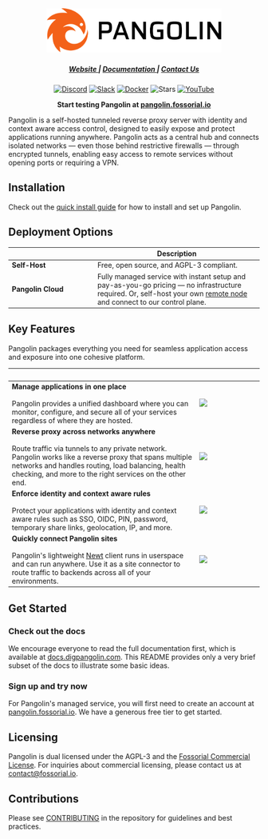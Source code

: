 <div align="center">
    <h2>
    <a href="https://digpangolin.com">
        <picture>
            <source media="(prefers-color-scheme: dark)" srcset="public/logo/word_mark_white.png">
            <img alt="Pangolin Logo" src="public/logo/word_mark_black.png" width="350">
        </picture>
    </a>
    </h2>
</div>

<div align="center">
  <h5>
      <a href="https://digpangolin.com">
        Website
      </a>
      <span> | </span>
      <a href="https://docs.digpangolin.com/">
        Documentation
      </a>
      <span> | </span>
      <a href="mailto:contact@fossorial.io">
        Contact Us
      </a>
  </h5>
</div>

<div align="center">

[![Discord](https://img.shields.io/discord/1325658630518865980?logo=discord&style=flat-square)](https://discord.gg/HCJR8Xhme4)
[![Slack](https://img.shields.io/badge/chat-slack-yellow?style=flat-square&logo=slack)](https://digpangolin.com/slack)
[![Docker](https://img.shields.io/docker/pulls/fosrl/pangolin?style=flat-square)](https://hub.docker.com/r/fosrl/pangolin)
![Stars](https://img.shields.io/github/stars/fosrl/pangolin?style=flat-square)
[![YouTube](https://img.shields.io/badge/YouTube-red?logo=youtube&logoColor=white&style=flat-square)](https://www.youtube.com/@fossorial-app)

</div>

<p align="center">
    <strong>
        Start testing Pangolin at <a href="https://pangolin.fossorial.io/auth/signup">pangolin.fossorial.io</a>
    </strong>
</p>

Pangolin is a self-hosted tunneled reverse proxy server with identity and context aware access control, designed to easily expose and protect applications running anywhere. Pangolin acts as a central hub and connects isolated networks — even those behind restrictive firewalls — through encrypted tunnels, enabling easy access to remote services without opening ports or requiring a VPN.

## Installation

Check out the [quick install guide](https://docs.digpangolin.com/self-host/quick-install) for how to install and set up Pangolin.

## Deployment Options

| <img width=500 /> | Description |
|-----------------|--------------|
| **Self-Host** | Free, open source, and AGPL-3 compliant. |
| **Pangolin Cloud** | Fully managed service with instant setup and pay-as-you-go pricing — no infrastructure required. Or, self-host your own [remote node](https://docs.digpangolin.com/manage/remote-node/nodes) and connect to our control plane. |

## Key Features

Pangolin packages everything you need for seamless application access and exposure into one cohesive platform.

| <img width=500 />                                                                                                                                                                                                                                                                                                                                                                | <img width=500 />                                                  |
|----------------------------------------------------------------------------------------------------------------------------------------------------------------------------------------------------------------------------------------------------------------------------------------------------------------------------------------------------------------------------------|--------------------------------------------------------------------|
| **Manage applications in one place**<br /><br /> Pangolin provides a unified dashboard where you can monitor, configure, and secure all of your services regardless of where they are hosted.                                                                                                                                                                                    | <img src="public/screenshots/hero.png" width=500 /><tr></tr> |
| **Reverse proxy across networks anywhere**<br /><br />Route traffic via tunnels to any private network. Pangolin works like a reverse proxy that spans multiple networks and handles routing, load balancing, health checking, and more to the right services on the other end.                                                                                                  | <img src="public/screenshots/sites.png" width=500 /><tr></tr>          |
| **Enforce identity and context aware rules**<br /><br />Protect your applications with identity and context aware rules such as SSO, OIDC, PIN, password, temporary share links, geolocation, IP, and more.                                                                                                                                                                                                | <img src="public/auth-diagram1.png" width=500 /><tr></tr>               |
| **Quickly connect Pangolin sites**<br /><br />Pangolin's lightweight [Newt](https://github.com/fosrl/newt) client runs in userspace and can run anywhere. Use it as a site connector to route traffic to backends across all of your environments.                                                                                                                                                                                   | <img src="public/clip.gif" width=500 /><tr></tr>               |

## Get Started

### Check out the docs

We encourage everyone to read the full documentation first, which is
available at [docs.digpangolin.com](https://docs.digpangolin.com). This README provides only a very brief subset of
the docs to illustrate some basic ideas.

### Sign up and try now

For Pangolin's managed service, you will first need to create an account at
[pangolin.fossorial.io](https://pangolin.fossorial.io). We have a generous free tier to get started.

## Licensing

Pangolin is dual licensed under the AGPL-3 and the [Fossorial Commercial License](https://digpangolin.com/fcl.html). For inquiries about commercial licensing, please contact us at [contact@fossorial.io](mailto:contact@fossorial.io).

## Contributions

Please see [CONTRIBUTING](./CONTRIBUTING.md) in the repository for guidelines and best practices.
